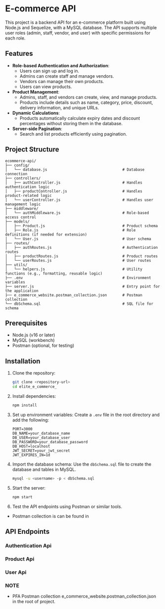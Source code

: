 # E-commerce API

This project is a backend API for an e-commerce platform built using Node.js and Sequelize, with a MySQL database. The API supports multiple user roles (admin, staff, vendor, and user) with specific permissions for each role.

## Features

- **Role-based Authentication and Authorization**:
  - Users can sign up and log in.
  - Admins can create staff and manage vendors.
  - Vendors can manage their own products.
  - Users can view products.
- **Product Management**:
  - Admins, staff, and vendors can create, view, and manage products.
  - Products include details such as name, category, price, discount, delivery information, and unique URLs.
- **Dynamic Calculations**:
  - Products automatically calculate expiry dates and discount percentages without storing them in the database.
- **Server-side Pagination**:
  - Search and list products efficiently using pagination.

## Project Structure

```
ecommerce-api/
├── config/
│   └── database.js                                  # Database connection
├── controllers/
│   ├── authController.js                            # Handles authentication logic
│   ├── productController.js                         # Handles product-related logic
│   └── userController.js                            # Handles user management logic
├── middleware/
│   └── authMiddleware.js                            # Role-based access control
├── models/
│   ├── Product.js                                   # Product schema
│   ├── Role.js                                      # Role definitions (if needed for extension)
│   └── User.js                                      # User schema
├── routes/
│   ├── authRoutes.js                                # Authentication routes
│   ├── productRoutes.js                             # Product routes
│   └── userRoutes.js                                # User routes
├── utils/
│   └── helpers.js                                   # Utility functions (e.g., formatting, reusable logic)
├── .env                                             # Environment variables
├── server.js                                        # Entry point for the application
├── e_commerce_website.postman_collection.json       # Postman collection         
└── dbSchema.sql                                     # SQL file for schema

```

## Prerequisites

- Node.js (v16 or later)
- MySQL (workbench)
- Postman (optional, for testing)

## Installation

1. Clone the repository:

   ```bash
   git clone <repository-url>
   cd elite_e_commerce_
   ```

2. Install dependencies:

   ```bash
   npm install
   ```

3. Set up environment variables: Create a `.env` file in the root directory and add the following:

   ```env
   PORT=3000
   DB_NAME=your_database_name
   DB_USER=your_database_user
   DB_PASSWORD=your_database_password
   DB_HOST=localhost
   JWT_SECRET=your_jwt_secret
   JWT_EXPIRES_IN=1d
   ```

4. Import the database schema: Use the `dbSchema.sql` file to create the database and tables in MySQL.

   ```bash
   mysql -u <username> -p < dbSchema.sql
   ```

5. Start the server:

   ```bash
   npm start
   ```

6. Test the API endpoints using Postman or similar tools.
  - Postman collection is can be found in 
## API Endpoints

### Authentication Api

### Product Api

### User Api

### NOTE
- PFA Postman collection e_commerce_website.postman_collection.json in the root of project.


